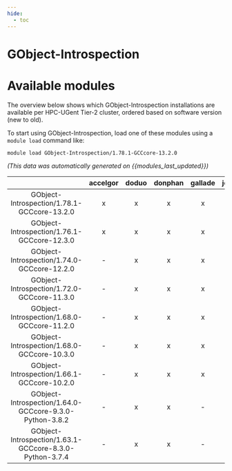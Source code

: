 ```yaml
---
hide:
  - toc
---
```


GObject-Introspection
=====================

# Available modules


The overview below shows which GObject-Introspection installations are available per HPC-UGent Tier-2 cluster, ordered based on software version (new to old).

To start using GObject-Introspection, load one of these modules using a `module load` command like:

```shell
module load GObject-Introspection/1.78.1-GCCcore-13.2.0
```

*(This data was automatically generated on {{modules_last_updated}})*  

| |accelgor|doduo|donphan|gallade|joltik|shinx|skitty|
| :---: | :---: | :---: | :---: | :---: | :---: | :---: | :---: |
|GObject-Introspection/1.78.1-GCCcore-13.2.0|x|x|x|x|x|x|x|
|GObject-Introspection/1.76.1-GCCcore-12.3.0|x|x|x|x|x|x|x|
|GObject-Introspection/1.74.0-GCCcore-12.2.0|-|x|x|x|-|-|-|
|GObject-Introspection/1.72.0-GCCcore-11.3.0|-|x|x|x|-|x|-|
|GObject-Introspection/1.68.0-GCCcore-11.2.0|-|x|x|x|-|-|-|
|GObject-Introspection/1.68.0-GCCcore-10.3.0|-|x|x|x|-|-|-|
|GObject-Introspection/1.66.1-GCCcore-10.2.0|-|x|x|x|-|-|-|
|GObject-Introspection/1.64.0-GCCcore-9.3.0-Python-3.8.2|-|x|x|-|-|-|-|
|GObject-Introspection/1.63.1-GCCcore-8.3.0-Python-3.7.4|-|x|x|-|-|-|-|
